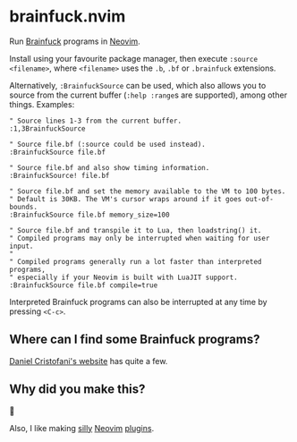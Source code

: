 # brainfuck.nvim

Run [Brainfuck](https://en.wikipedia.org/wiki/Brainfuck) programs in
[Neovim](https://neovim.io/).

Install using your favourite package manager, then execute `:source <filename>`,
where `<filename>` uses the `.b`, `.bf` or `.brainfuck` extensions.

Alternatively, `:BrainfuckSource` can be used, which also allows you to source
from the current buffer (`:help :range`s are supported), among other things.
Examples:

```vim
" Source lines 1-3 from the current buffer.
:1,3BrainfuckSource

" Source file.bf (:source could be used instead).
:BrainfuckSource file.bf

" Source file.bf and also show timing information.
:BrainfuckSource! file.bf

" Source file.bf and set the memory available to the VM to 100 bytes.
" Default is 30KB. The VM's cursor wraps around if it goes out-of-bounds.
:BrainfuckSource file.bf memory_size=100

" Source file.bf and transpile it to Lua, then loadstring() it.
" Compiled programs may only be interrupted when waiting for user input.
"
" Compiled programs generally run a lot faster than interpreted programs,
" especially if your Neovim is built with LuaJIT support.
:BrainfuckSource file.bf compile=true
```

Interpreted Brainfuck programs can also be interrupted at any time by pressing
`<C-c>`.

## Where can I find some Brainfuck programs?

[Daniel Cristofani's website](http://www.brainfuck.org/) has quite a few.

## Why did you make this?

🤷

Also, I like making [silly](https://github.com/seandewar/nvimesweeper)
[Neovim](https://github.com/seandewar/killersheep.nvim)
[plugins](https://github.com/seandewar/sigsegvim).
